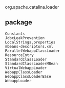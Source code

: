 org.apache.catalina.loader
## package
```
Constants
JdbcLeakPrevention
LocalStrings.properties
mbeans-descriptors.xml
ParallelWebappClassLoader
ResourceEntry
StandardClassLoader
StandardClassLoaderMBean
VirtualWebappLoader
WebappClassLoader
WebappClassLoaderBase
WebappLoader
```